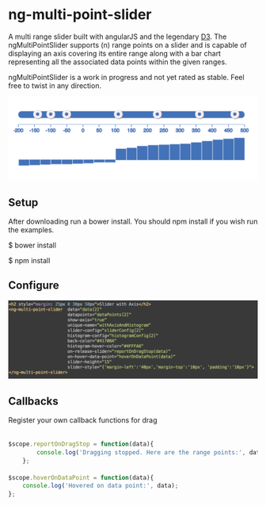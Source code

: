 # ng-multi-point-slider

A multi range slider built with angularJS and the legendary [D3](http://d3js.org/). The ngMultiPointSlider supports (n) range points
on a slider and is capable of displaying an axis covering its entire range along with a bar chart representing all the
associated data points within the given ranges.

ngMultiPointSlider is a work in progress and not yet rated as stable. Feel free to twist in any direction.

![Image of slider](https://raw.githubusercontent.com/cyclomaticsegal/ngMultiSlider/master/img/slider.png)

## Setup

After downloading run a bower install. You should npm install if you wish run the examples.

$ bower install

$ npm install


## Configure

![Image of slider](https://raw.githubusercontent.com/cyclomaticsegal/ngMultiSlider/master/img/code.png)


## Callbacks

Register your own callback functions for drag

```javascript

$scope.reportOnDragStop = function(data){
        console.log('Dragging stopped. Here are the range points:', data);
    };

$scope.hoverOnDataPoint = function(data){
    console.log('Hovered on data point:', data);
};

```